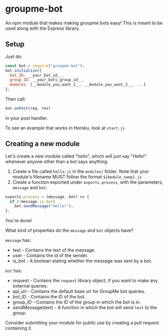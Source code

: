 # groupme-bot

An npm module that makes making groupme bots easy! This is meant to be used along with the Express library.

## Setup
Just do:
```javascript
const bot = require("groupme-bot");
bot.initialize({
  bot_ID: __your_bot_id__,
  group_ID: __your_bots_group_id__,
  modules: [__module_you_want_1__, __module_you_want_2__, ...]
};
```
Then call: 
```javascript
bot.onPost(req, res)
```
in your post handler.

To see an example that works in Heroku, look at `start.js`

## Creating a new module
Let's create a new module called "hello", which will just say "Hello!" whenever anyone other than a bot says anything.

1. Create a file called `hello.js` in the `modules/` folder. Note that your module's filename MUST follow the format `${module_name}.js`
2. Create a function exported under `exports.process`, with the parameters, `message` and `bot`:
```javascript
exports.process = (message, bot) => {
  if (!message.is_bot)
    bot.sendMessage("Hello!");
};
```
You're done!


What kind of properties do the `message` and `bot` objects have?

`message` has:
* text - Contains the text of the message.
* user - Contains the id of the sender.
* is_bot - A boolean stating whether the message was sent by a bot.

`bot` has:
* request - Contains the `request` library object, if you want to make any external queries.
* api_url - Contains the default base url for GroupMe bot queries.
* bot_ID - Contains the ID of the bot.
* group_ID - Contains the ID of the group in which the bot is in.
* sendMessage(text) - A function in which the bot will send `text` to the group.

Consider submitting your module for public use by creating a pull request containing it.
